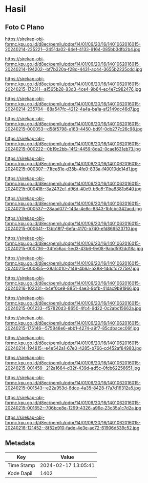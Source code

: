 # Hasil

## Foto C Plano

https://sirekap-obj-formc.kpu.go.id/d8ec/pemilu/pdpr/14/01/06/20/16/1401062016015-20240214-235221--2451da02-64ef-4133-9164-085bb3dfb2b4.jpg

https://sirekap-obj-formc.kpu.go.id/d8ec/pemilu/pdpr/14/01/06/20/16/1401062016015-20240214-194202--bf7b320a-f28d-4431-ac44-3655b2235cdd.jpg

https://sirekap-obj-formc.kpu.go.id/d8ec/pemilu/pdpr/14/01/06/20/16/1401062016015-20240215-172311--a1565b28-83d3-4ce4-9b64-ec4e7c982476.jpg

https://sirekap-obj-formc.kpu.go.id/d8ec/pemilu/pdpr/14/01/06/20/16/1401062016015-20240214-235704--88a547fc-4212-4a4a-ba1a-af2149dc46d7.jpg

https://sirekap-obj-formc.kpu.go.id/d8ec/pemilu/pdpr/14/01/06/20/16/1401062016015-20240215-000053--d58f5798-e163-4450-bd91-0db277c26c98.jpg

https://sirekap-obj-formc.kpu.go.id/d8ec/pemilu/pdpr/14/01/06/20/16/1401062016015-20240215-000222--0b19c2bb-14f2-4456-8da2-0cae1631eb73.jpg

https://sirekap-obj-formc.kpu.go.id/d8ec/pemilu/pdpr/14/01/06/20/16/1401062016015-20240215-000307--71fce81e-d35b-4fe0-833a-f40010dc14d1.jpg

https://sirekap-obj-formc.kpu.go.id/d8ec/pemilu/pdpr/14/01/06/20/16/1401062016015-20240215-000418--3a2432cf-d96d-40e9-b6c8-11ba8381b640.jpg

https://sirekap-obj-formc.kpu.go.id/d8ec/pemilu/pdpr/14/01/06/20/16/1401062016015-20240215-000537--28aad077-143a-4e8c-8343-1bfcbc342acd.jpg

https://sirekap-obj-formc.kpu.go.id/d8ec/pemilu/pdpr/14/01/06/20/16/1401062016015-20240215-000641--13bb18f7-6efa-4170-b740-efd866523710.jpg

https://sirekap-obj-formc.kpu.go.id/d8ec/pemilu/pdpr/14/01/06/20/16/1401062016015-20240215-000736--34fe56ac-5ed3-43b6-9e08-9abd592dd18a.jpg

https://sirekap-obj-formc.kpu.go.id/d8ec/pemilu/pdpr/14/01/06/20/16/1401062016015-20240215-000855--38a1c010-7146-4b6a-a388-14dcfc727597.jpg

https://sirekap-obj-formc.kpu.go.id/d8ec/pemilu/pdpr/14/01/06/20/16/1401062016015-20240216-102031--b4ef0ce9-8851-4ae3-9bfb-41dac9b91966.jpg

https://sirekap-obj-formc.kpu.go.id/d8ec/pemilu/pdpr/14/01/06/20/16/1401062016015-20240215-001233--f57820d3-8650-4fc4-9d22-0c2abc15662a.jpg

https://sirekap-obj-formc.kpu.go.id/d8ec/pemilu/pdpr/14/01/06/20/16/1401062016015-20240215-175146--575848e6-ebb1-4274-a9f7-85cdbacec06f.jpg

https://sirekap-obj-formc.kpu.go.id/d8ec/pemilu/pdpr/14/01/06/20/16/1401062016015-20240214-194915--e4e542a1-67e0-4285-b766-cd452af84983.jpg

https://sirekap-obj-formc.kpu.go.id/d8ec/pemilu/pdpr/14/01/06/20/16/1401062016015-20240215-001459--212a1664-d32f-439d-ad5c-0fdb62256651.jpg

https://sirekap-obj-formc.kpu.go.id/d8ec/pemilu/pdpr/14/01/06/20/16/1401062016015-20240215-001543--e22a953d-6dce-4a35-8428-f7a7d16312a5.jpg

https://sirekap-obj-formc.kpu.go.id/d8ec/pemilu/pdpr/14/01/06/20/16/1401062016015-20240215-001652--706bce8e-1299-4326-a99e-23c35a1c7d2a.jpg

https://sirekap-obj-formc.kpu.go.id/d8ec/pemilu/pdpr/14/01/06/20/16/1401062016015-20240216-121452--8f52e910-fade-4e3e-ac72-61906d539c52.jpg


## Metadata

| Key        | Value               |
| ---------- | ------------------- |
| Time Stamp | 2024-02-17 13:05:41 |
| Kode Dapil | 1402                |



